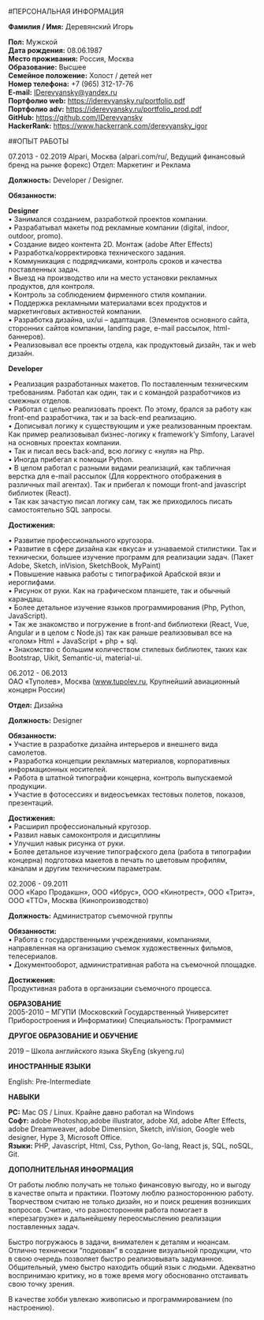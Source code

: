 #ПЕРСОНАЛЬНАЯ ИНФОРМАЦИЯ
 
**Фамилия / Имя:** Деревянский Игорь 
 
**Пол:** Мужской   
**Дата рождения:** 08.06.1987   
**Место проживания:** Россия, Москва   
**Образование:** Высшее   
**Семейное положение:** Холост / детей нет   
**Номер телефона:** +7 (965) 312-17-76   
**E-mail:** IDerevyansky@yandex.ru   
**Портфолио web:** https://iderevyansky.ru/portfolio.pdf   
**Портфолио adv:** https://iderevyansky.ru/portfolio_prod.pdf   
**GitHub:** https://github.com/IDerevyansky   
**HackerRank:** https://www.hackerrank.com/derevyansky_igor


 
##ОПЫТ РАБОТЫ 


07.2013 - 02.2019 
Alpari, Москва (alpari.com/ru/, Ведущий финансовый бренд на рынке форекс) 
Отдел: Маркетинг и Реклама   

**Должность:** Developer / Designer.  

**Обязанности:** 

**Designer**  
•	Занимался созданием, разработкой проектов компании.  
•	Разрабатывал макеты под рекламные компании (digital, indoor, outdoor, promo).    
•	Создание видео контента 2D. Монтаж (adobe After Effects)  
•	Разработка/корректировка технического задания.  
•	Коммуникация с подрядчиками, контроль сроков и качества поставленных задач.  
•	Выезд на производство или на место установки рекламных продуктов, для контроля.  
•	Контроль за соблюдением фирменного стиля компании.  
•	Поддержка рекламными материалами всех продуктов и маркетинговых активностей компании.    
•	Разработка дизайна, ux/ui – адаптация. (Элементов основного сайта, сторонних сайтов компании, landing page, e-mail рассылок, html-баннеров).  
•	Реализовывал все проекты отдела, как продуктовый дизайн, так и web дизайн. 

**Developer**  

•	Реализация разработанных макетов. По поставленным техническим требованиям. Работал как один, так и с командой разработчиков из смежных отделов.  
•	Работал с целью реализовать проект. По этому, брался за работу как front-end разработчика, так и за back-end реализацию.  
•	Дописывал логику к существующим и уже реализованным проектам. Как пример реализовывал бизнес-логику к framework’у Simfony, Laravel на основных проектах компании.  
•	Так и писал весь back-and, всю логику с «нуля» на Php.  
•	Иногда прибегал к помощи Python.  
•	В целом работал с разными видами реализаций, как табличная верстка для e-mail рассылок (Для корректного отображения в различных mail агентах). Так и прибегал к помощи front-and javascript библиотек (React).  
•	Так как зачастую писал логику сам, так же приходилось писать самостоятельно SQL запросы. 



**Достижения:**  

•	Развитие профессионального кругозора.  
•	Развитие в сфере дизайна как «вкуса» и узнаваемой стилистики. Так и технически, большее изучение программ для реализации задач. (Пакет Adobe, Sketch, inVision, SketchBook, MyPaint)  
•	Повышение навыка работы с типографикой Арабской вязи и иероглифами.  
•	Рисунок от руки. Как на графическом планшете, так и обычный карандаш.   
•	Более детальное изучение языков программирования (Php, Python, JavaScript).  
•	Так же знакомство и погружение в front-and библиотеки (React, Vue, Angular и в целом с Node.js) так как раньше реализовывал все на «голом» Html + JavaScript + php + sql.   
•	Знакомство с большим количеством стилевых библиотек, таких как Bootstrap, Uikit, Semantic-ui, material-ui.
 



 
06.2012 - 06.2013  
ОАО «Туполев», Москва (www.tupolev.ru, Крупнейший авиационный концерн России)
   
**Отдел:** Дизайна    

**Должность:** Designer 

**Обязанности:**   
•	Участие в разработке дизайна интерьеров и внешнего вида самолетов.  
•	Разработка концепции рекламных материалов, корпоративных информационных носителей.  
•	Работа в штатной типографии концерна, контроль выпускаемой продукции.   
•	Участие в фотосессиях и видеосъемках тестовых полетов, показов, презентаций.    
 
**Достижения:**  
•	Расширил профессиональный кругозор.  
•	Развил навык самоконтроля и дисциплины   
•	Улучшил навык рисунка от руки.       
•	Более детальное изучение типографского дела (работа в типографии концерна) подготовка макетов в печать по цветовым профилям, каналам и другим техническим параметрам. 

02.2006 - 09.2011  
ООО «Каро Продакшн», ООО «Ибрус», ООО «Кинотрест», ООО «Тритэ», ООО «ТТО», 
Москва (Кинопроизводство)  

**Должность:** Администратор съемочной группы 
  
**Обязанности:**   
•	Работа с государственными учреждениями, компаниями, направленная на организацию съемок художественных фильмов, телесериалов.  
•	Документооборот, административная работа на съемочной площадке. 

**Достижения:**  
Продуктивная работа в организации съемочного процесса.    
 
**ОБРАЗОВАНИЕ**  
2005-2010 – МГУПИ (Московский Государственный Университет Приборостроения и Информатики) 
Специальность: Программист
 
  
 
**ДРУГОЕ ОБРАЗОВАНИЕ И ОБУЧЕНИЕ**


2019 – Школа английского языка SkyEng (skyeng.ru)


**ИНОСТРАННЫЕ ЯЗЫКИ** 

English: Pre-Intermediate 

**НАВЫКИ**

**PC:** Mac OS / Linux. Крайне давно работал на Windows   
**Софт:** adobe Photoshop,adobe  illustrator,  adobe Xd, adobe After Effects, adobe Dreamweaver, adobe Dimension, Sketch, inVision, Google web designer, Hype 3, Microsoft Office.   
**Языки:** PHP, Javascript, Html, Css, Python, Go-lang, React js, SQL, noSQL, Git.


**ДОПОЛНИТЕЛЬНАЯ ИНФОРМАЦИЯ**

От работы люблю получать не только финансовую выгоду, но и выгоду в качестве опыта и практики. Поэтому люблю разностороннюю работу. Творчеством считаю не только дизайн, но и поиск решения возникших вопросов. Считаю, что разносторонняя работа помогает в «перезагрузке» и дальнейшему переосмыслению реализации поставленных задач. 

Быстро погружаюсь в задачи, внимателен к деталям и нюансам. Отлично технически “подкован” в создание визуальной продукции, что в свою очередь позволяет быстро реализовывать задуманное. Общительный, умею быстро находить общий язык с людьми. Адекватно воспринимаю критику, но в тоже время могу обоснованно отстаивать свою точку зрения.

В качестве хобби увлекаю живописью и программированием (по настроению).   



